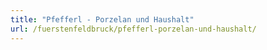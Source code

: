 ```yaml
---
title: "Pfefferl - Porzelan und Haushalt"
url: /fuerstenfeldbruck/pfefferl-porzelan-und-haushalt/
---
```

